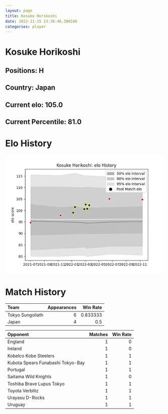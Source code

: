 ```yaml
---  
layout: page  
title: Kosuke Horikoshi  
date: 2022-11-15 23:36:46.500186  
categories: player  
---
```

# Kosuke Horikoshi

## Positions: H

## Country: Japan

## Current elo: 105.0

## Current Percentile: 81.0

# Elo History


![elo history](history_KosukeHorikoshi.png)
# Match History


| Team             |   Appearances |   Win Rate |
|:-----------------|--------------:|-----------:|
| Tokyo Sungoliath |             6 |   0.833333 |
| Japan            |             4 |   0.5      |

| Opponent                          |   Matches |   Win Rate |
|:----------------------------------|----------:|-----------:|
| England                           |         1 |          0 |
| Ireland                           |         1 |          0 |
| Kobelco Kobe Steelers             |         1 |          1 |
| Kubota Spears Funabashi Tokyo-Bay |         1 |          1 |
| Portugal                          |         1 |          1 |
| Saitama Wild Knights              |         1 |          0 |
| Toshiba Brave Lupus Tokyo         |         1 |          1 |
| Toyota Verblitz                   |         1 |          1 |
| Urayasu D-Rocks                   |         1 |          1 |
| Uruguay                           |         1 |          1 |